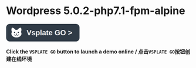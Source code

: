 # Wordpress 5.0.2-php7.1-fpm-alpine

<a href="https://www.vsplate.com/?docker-compose=https://github.com/vsplate/dcenvs/wordpress/5.0.2-php7.1-fpm-alpine"><img alt="VSPLATE GO" src="https://raw.githubusercontent.com/vsplate/images/master/vsgo_btn.png" width="200px"></a>

**Click the `VSPLATE GO` button to launch a demo online / 点击`VSPLATE GO`按钮创建在线环境**